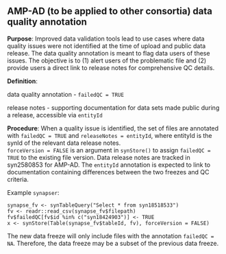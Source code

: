 ## AMP-AD (to be applied to other consortia) data quality annotation
**Purpose**: Improved data validation tools lead to use cases where data quality issues were not identified at the time of upload and public data release. The data quality annotation is meant to flag data users of these issues. The objective is to (1) alert users of the problematic file and (2) provide users a direct link to release notes for comprehensive QC details.

**Definition**:

data quality annotation - `failedQC = TRUE`

release notes -  supporting documentation for data sets made public during a release, accessible via `entityId`

**Procedure**: 
When a quality issue is identified, the set of files are annotated with `failedQC = TRUE` and `releaseNotes = entityId`, where entityId is the synId of the relevant data release notes.  
`forceVersion = FALSE` is an argument in `synStore()` to assign `failedQC = TRUE` to the existing file version. Data release notes are tracked in syn2580853 for AMP-AD. The `entityId` annotation is expected to link to documentation containing differences between the two freezes and QC criteria.

Example `synapser`:
```
synapse_fv <- synTableQuery("Select * from syn18518533")
fv <- readr::read_csv(synapse_fv$filepath)
fv$failedQC[fv$id %in% c("syn18424903")] <- TRUE
x <- synStore(Table(synapse_fv$tableId, fv), forceVersion = FALSE)
```

The new data freeze will only include files with the annotation `failedQC = NA`. Therefore, the data freeze may be a subset of the previous data freeze. 

